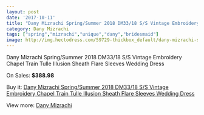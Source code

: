 ```yaml
---
layout: post
date: '2017-10-11'
title: "Dany Mizrachi Spring/Summer 2018 DM33/18 S/S Vintage Embroidery Chapel Train Tulle Illusion Sheath Flare Sleeves Wedding Dress"
category: Dany Mizrachi
tags: ["spring","mizrachi","unique","dany","bridesmaid"]
image: http://img.hectodress.com/59729-thickbox_default/dany-mizrachi-spring-summer-2018-dm33-18-s-s-vintage-embroidery-chapel-train-tulle-illusion-sheath-flare-sleeves-wedding-dress.jpg
---
```

Dany Mizrachi Spring/Summer 2018 DM33/18 S/S Vintage Embroidery Chapel Train Tulle Illusion Sheath Flare Sleeves Wedding Dress

On Sales: **$388.98**
<a href="https://www.hectodress.com/dany-mizrachi/18976-dany-mizrachi-spring-summer-2018-dm33-18-s-s-vintage-embroidery-chapel-train-tulle-illusion-sheath-flare-sleeves-wedding-dress.html"><amp-img layout="responsive" width="600" height="600" src="//img.hectodress.com/59729-thickbox_default/dany-mizrachi-spring-summer-2018-dm33-18-s-s-vintage-embroidery-chapel-train-tulle-illusion-sheath-flare-sleeves-wedding-dress.jpg" alt="Dany Mizrachi Spring/Summer 2018 DM33/18 S/S Vintage Embroidery Chapel Train Tulle Illusion Sheath Flare Sleeves Wedding Dress 0" /></a>
<a href="https://www.hectodress.com/dany-mizrachi/18976-dany-mizrachi-spring-summer-2018-dm33-18-s-s-vintage-embroidery-chapel-train-tulle-illusion-sheath-flare-sleeves-wedding-dress.html"><amp-img layout="responsive" width="600" height="600" src="//img.hectodress.com/59731-thickbox_default/dany-mizrachi-spring-summer-2018-dm33-18-s-s-vintage-embroidery-chapel-train-tulle-illusion-sheath-flare-sleeves-wedding-dress.jpg" alt="Dany Mizrachi Spring/Summer 2018 DM33/18 S/S Vintage Embroidery Chapel Train Tulle Illusion Sheath Flare Sleeves Wedding Dress 1" /></a>
<a href="https://www.hectodress.com/dany-mizrachi/18976-dany-mizrachi-spring-summer-2018-dm33-18-s-s-vintage-embroidery-chapel-train-tulle-illusion-sheath-flare-sleeves-wedding-dress.html"><amp-img layout="responsive" width="600" height="600" src="//img.hectodress.com/59730-thickbox_default/dany-mizrachi-spring-summer-2018-dm33-18-s-s-vintage-embroidery-chapel-train-tulle-illusion-sheath-flare-sleeves-wedding-dress.jpg" alt="Dany Mizrachi Spring/Summer 2018 DM33/18 S/S Vintage Embroidery Chapel Train Tulle Illusion Sheath Flare Sleeves Wedding Dress 2" /></a>

Buy it: [Dany Mizrachi Spring/Summer 2018 DM33/18 S/S Vintage Embroidery Chapel Train Tulle Illusion Sheath Flare Sleeves Wedding Dress](https://www.hectodress.com/dany-mizrachi/18976-dany-mizrachi-spring-summer-2018-dm33-18-s-s-vintage-embroidery-chapel-train-tulle-illusion-sheath-flare-sleeves-wedding-dress.html "Dany Mizrachi Spring/Summer 2018 DM33/18 S/S Vintage Embroidery Chapel Train Tulle Illusion Sheath Flare Sleeves Wedding Dress")

View more: [Dany Mizrachi](https://www.hectodress.com/312-dany-mizrachi "Dany Mizrachi")